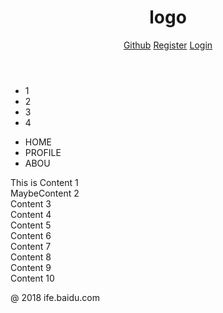 <!DOCTYPE html>
<html>
  <head>
<meta charset="UTF-8">
  <meta name="viewport" content="width=device-width, initial-scale=1.0">
   <meta http-equiv="X-UA-Compatible" content="ie=edge">
   <title>学习布局</title>
    <link rel="stylesheet" href="./style.css">
  </head>
  <body>
    <header class="top">
      <div class="main">
        <h1 class="logo">logo</h1>
        <nav class="nav">
          <a href="https://codepen.io/" title="点击进入Github官网" target="blank">Github</a>
          <a href="https://codepen.io/" title="点击登录" target="blank">Register</a>
          <a href="https://codepen.io/" title="点击注册" target="blank">Login</a>
        </nav>
      </div>
    </header>
    <section class="banner">
      <ul class="banner-projects">
        <li class="banner-project">1</li>
        <li class="banner-project Bulge">2</li>
        <li class="banner-project">3</li>
        <li class="banner-project">4</li>
      </ul>
    </section>
    <div class="Navigation">
      <ul class="Route">
        <li class="Navigation-item Bulge">HOME</li>
        <li class="Navigation-item">PROFILE</li>
        <li class="Navigation-item">ABOU</li>
        </ui>
    </div>
    <section class="content">
      <div class="primary">
        <div class="content-box">
          <div class="content-item">This is Content 1</div>
          <div class="content-item">MaybeContent 2</div>
          <div class="content-item">Content 3</div>
        </div>
        <div class="content-box">
          <div class="content-item">Content 4</div>
          <div class="content-item">Content 5</div>
          <div class="content-item">Content 6</div>
          <div class="content-item">Content 7</div>
        </div>
        <div class="content-box">
           <div class="content-item">Content 8</div>
           <div class="content-item">Content 9</div>
           <div class="content-item">Content 10</div>
         </div>
        </div>
    </section>
    <footer class="footer">
        <p class="copyright">@ 2018 ife.baidu.com</p>
    </footer>
</body>
</html>
        
